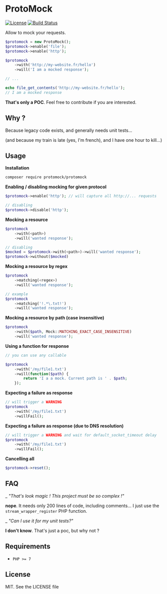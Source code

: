 ProtoMock
=====

[![License](https://poser.pugx.org/protomock/protomock/license.svg)](https://packagist.org/packages/protomock/protomock)
[![Build Status](https://secure.travis-ci.org/Halleck45/ProtoMock.svg)](http://travis-ci.org/Halleck45/ProtoMock)


Allow to mock your requests.

```php
$protomock = new ProtoMock();
$protomock->enable('file');
$protomock->enable('http');

$protomock
    ->with('http://my-website.fr/hello')
    ->will('I am a mocked response');

// ...

echo file_get_contents('http://my-website.fr/hello');
// I am a mocked response
```

**That's only a POC**. Feel free to contribute if you are interested.

Why ?
-----

Because legacy code exists, and generally needs unit tests...

(and because my train is late (yes, I'm french), and I have one hour to kill...)

Usage
-----

**Installation**

```bash
composer require protomock/protomock
```

**Enabling / disabling mocking for given protocol**

```php
$protomock->enable('http'); // will capture all http://... requests

// disabling
$protomock->disable('http');
```
    
**Mocking a resource**

```php
$protomock
    ->with(<path>)
    ->will('wanted response');

// disabling
$mocked = $protomock->with(<path>)->will('wanted response');
$protomock->without($mocked)
```

**Mocking a resource by regex**

```php
$protomock
    ->matching(<regex>)
    ->will('wanted response');

// example
$protomock
    ->matching('!.*\.txt!')
    ->will('wanted response');
```

**Mocking a resource by path (case insensitive)**

```php
$protomock
    ->with($path, Mock::MATCHING_EXACT_CASE_INSENSITIVE)
    ->will('wanted response');
```


**Using a function for response**

```php
// you can use any callable

$protomock
    ->with('/my/file1.txt')
    ->will(function($path) {
        return 'I a a mock. Current path is ' . $path;
    });
```

**Expecting a failure as response**

```php
// will trigger a WARNING
$protomock
    ->with('/my/file1.txt')
    ->willFail();
```


**Expecting a failure as response (due to DNS resolution)**

```php
// will trigger a WARNING and wait for default_socket_timeout delay
$protomock
    ->with('/my/file1.txt')
    ->willFail();
```

**Cancelling all**

```php
$protomock->reset();
```


FAQ
-----

_ *"That's look magic ! This project must be so complex !"*

**nope**. It needs only 200 lines of code, including comments... I just use the `stream_wrapper_register` PHP function.

_ *"Can I use it for my unit tests?"*

**I don't know**. That's just a poc, but why not ?
 

Requirements
-----

- `PHP >= 7`

License
-----

MIT. See the LICENSE file
